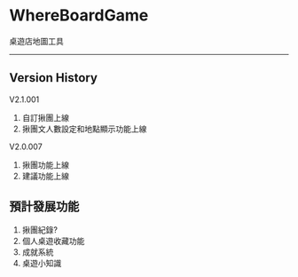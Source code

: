 # WhereBoardGame
桌遊店地圖工具

--------------

## Version History
V2.1.001
1. 自訂揪團上線
2. 揪團文人數設定和地點顯示功能上線

V2.0.007 
1. 揪團功能上線
2. 建議功能上線

## 預計發展功能 
1. 揪團紀錄?  
2. 個人桌遊收藏功能  
3. 成就系統
4. 桌遊小知識
